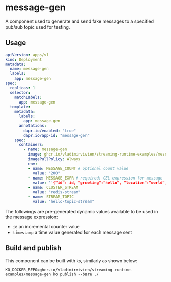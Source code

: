 # message-gen

A component used to generate and send fake messages to a specified pub/sub topic used for testing.

## Usage

```yaml
apiVersion: apps/v1
kind: Deployment
metadata:
  name: message-gen
  labels:
    app: message-gen
spec:
  replicas: 1
  selector:
    matchLabels:
      app: message-gen
  template:
    metadata:
      labels:
        app: message-gen
      annotations:
        dapr.io/enabled: "true"
        dapr.io/app-id: "message-gen"
    spec:
      containers:
        - name: message-gen
          image: ghcr.io/vladimirvivien/streaming-runtime-examples/message-gen:latest
          imagePullPolicy: Always
          env:
          - name: MESSAGE_COUNT # optional count value
            value: "200"
          - name: MESSAGE_EXPR # required: CEL expression for message
            value: ''{"id": id, "greeting":"hello", "location":"world", "timestamp":timestamp}''
          - name: CLUSTER_STREAM
            value: "redis-stream"
          - name: STREAM_TOPIC
            value: "hello-topic-stream"
```
The followings are pre-generated dynamic values available to be used in the message expression:
* `id` an incremental counter value 
* `timestamp` a time value generated for each message sent

## Build and publish

This component can be built with `ko`, similarly as shown below:

```
KO_DOCKER_REPO=ghcr.io/vladimirvivien/streaming-runtime-examples/message-gen ko publish --bare ./
```
